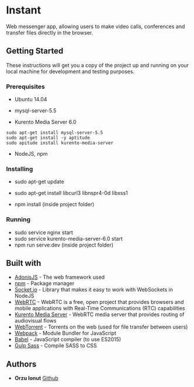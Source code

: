 # Instant

Web messenger app, allowing users to make video calls, conferences and transfer files directly in the browser.

## Getting Started

These instructions will get you a copy of the project up and running on your local machine for development and testing purposes.

### Prerequisites

* Ubuntu 14.04

* mysql-server-5.5

* Kurento Media Server 6.0
```
sudo apt-get install mysql-server-5.5
sudo apt-get install -y aptitude
sudo apitude install kurento-media-server
```

* NodeJS, npm

### Installing

* sudo apt-get update
* sudo apt-get install libcurl3 libnspr4-0d libxss1

* npm install (inside project folder)


### Running

* sudo service nginx start
* sudo service kurento-media-server-6.0 start
* npm run serve:dev (inside project folder)

## Built with
* [AdonisJS](https://adonisjs.com/) - The web framework used
* [npm](https://www.npmjs.com/) - Package manager
* [Socket.io](https://socket.io/) - Library that makes it easy to work with WebSockets in NodeJS
* [WebRTC](https://webrtc.org/) - WebRTC is a free, open project that provides browsers and mobile applications with Real-Time Communications (RTC) capabilities
* [Kurento Media Server](https://github.com/Kurento/kurento-media-server) - WebRTC media server that provides routing of audiovisual flows
* [WebTorrent](https://webtorrent.io/) - Torrents on the web (used for file transfer between users)
* [Webpack](https://webpack.js.org/) - Module Bundler for JavaScript
* [Babel](https://babeljs.io/) - JavaScript compiler (to use ES2015)
* [Gulp Sass](http://gulpjs.com/) - Compile SASS to CSS

## Authors
* **Orzu Ionut** [Github](https://github.com/orzuionut)